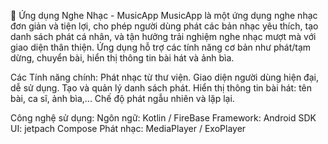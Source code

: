 🎵 Ứng dụng Nghe Nhạc - MusicApp
MusicApp là một ứng dụng nghe nhạc đơn giản và tiện lợi, cho phép người dùng phát các bản nhạc yêu thích, tạo danh sách phát cá nhân, và tận hưởng trải nghiệm nghe nhạc mượt mà với giao diện thân thiện. Ứng dụng hỗ trợ các tính năng cơ bản như phát/tạm dừng, chuyển bài, hiển thị thông tin bài hát và ảnh bìa.

Các Tính năng chính:
Phát nhạc từ thư viện.
Giao diện người dùng hiện đại, dễ sử dụng.
Tạo và quản lý danh sách phát.
Hiển thị thông tin bài hát: tên bài, ca sĩ, ảnh bìa,...
Chế độ phát ngẫu nhiên và lặp lại.


Công nghệ sử dụng:
Ngôn ngữ: Kotlin / FireBase
Framework:  Android SDK 
UI: jetpach Compose 
Phát nhạc: MediaPlayer / ExoPlayer 

